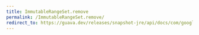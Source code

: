 ```yaml
---
title: ImmutableRangeSet.remove
permalink: /ImmutableRangeSet.remove/
redirect_to: https://guava.dev/releases/snapshot-jre/api/docs/com/google/common/collect/ImmutableRangeSet.html#remove-com.google.common.collect.Range-
---
```

